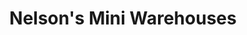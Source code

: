 ---
title: "Nelson's Mini Warehouses"
url: /caledonia/nelsons-mini-warehouses/
shop: storage rental
---